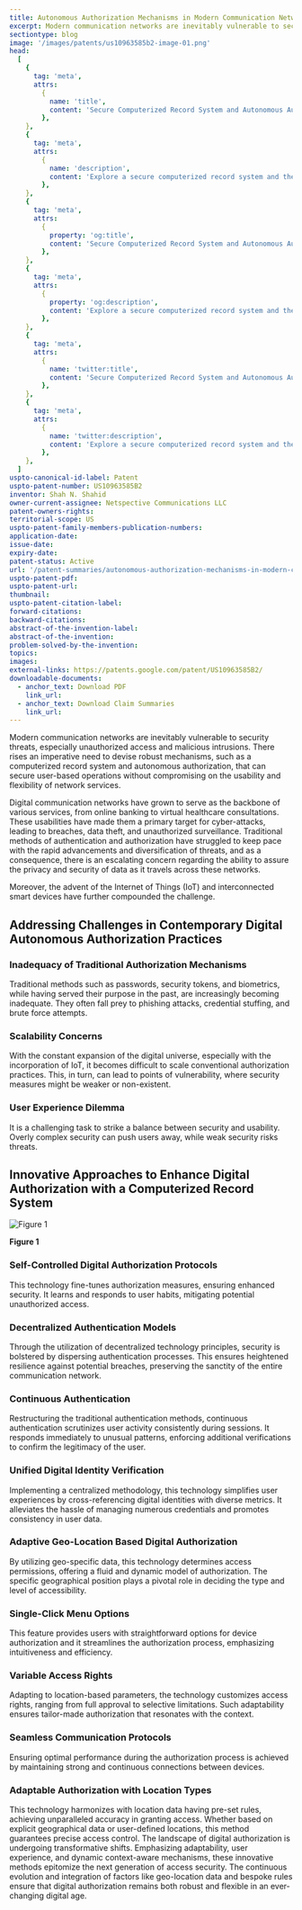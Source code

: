 ```yaml
---
title: Autonomous Authorization Mechanisms in Modern Communication Networks
excerpt: Modern communication networks are inevitably vulnerable to security threats, especially unauthorized access and malicious intrusions.
sectiontype: blog
image: '/images/patents/us10963585b2-image-01.png'
head:
  [
    {
      tag: 'meta',
      attrs:
        {
          name: 'title',
          content: 'Secure Computerized Record System and Autonomous Authorization in Healthcare | IntellectualFrontiers',
        },
    },
    {
      tag: 'meta',
      attrs:
        {
          name: 'description',
          content: 'Explore a secure computerized record system and the convenience of autonomous authorization in healthcare.',
        },
    },
    {
      tag: 'meta',
      attrs:
        {
          property: 'og:title',
          content: 'Secure Computerized Record System and Autonomous Authorization in Healthcare | IntellectualFrontiers',
        },
    },
    {
      tag: 'meta',
      attrs:
        {
          property: 'og:description',
          content: 'Explore a secure computerized record system and the convenience of autonomous authorization in healthcare.',
        },
    },
    {
      tag: 'meta',
      attrs:
        {
          name: 'twitter:title',
          content: 'Secure Computerized Record System and Autonomous Authorization in Healthcare | IntellectualFrontiers',
        },
    },
    {
      tag: 'meta',
      attrs:
        {
          name: 'twitter:description',
          content: 'Explore a secure computerized record system and the convenience of autonomous authorization in healthcare.',
        },
    },
  ]
uspto-canonical-id-label: Patent
uspto-patent-number: US10963585B2
inventor: Shah N. Shahid
owner-current-assignee: Netspective Communications LLC
patent-owners-rights:
territorial-scope: US
uspto-patent-family-members-publication-numbers:
application-date:
issue-date:
expiry-date:
patent-status: Active
url: '/patent-summaries/autonomous-authorization-mechanisms-in-modern-communication-networks'
uspto-patent-pdf:
uspto-patent-url:
thumbnail:
uspto-patent-citation-label:
forward-citations:
backward-citations:
abstract-of-the-invention-label:
abstract-of-the-invention:
problem-solved-by-the-invention:
topics:
images:
external-links: https://patents.google.com/patent/US10963585B2/
downloadable-documents:
  - anchor_text: Download PDF
    link_url:
  - anchor_text: Download Claim Summaries
    link_url:
---
```


Modern communication networks are inevitably vulnerable to security threats, especially unauthorized access and malicious intrusions. There rises an imperative need to devise robust mechanisms, such as a computerized record system and autonomous authorization, that can secure user-based operations without compromising on the usability and flexibility of network services.

Digital communication networks have grown to serve as the backbone of various services, from online banking to virtual healthcare consultations. These usabilities have made them a primary target for cyber-attacks, leading to breaches, data theft, and unauthorized surveillance. Traditional methods of authentication and authorization have struggled to keep pace with the rapid advancements and diversification of threats, and as a consequence, there is an escalating concern regarding the ability to assure the privacy and security of data as it travels across these networks.

Moreover, the advent of the Internet of Things (IoT) and interconnected smart devices have further compounded the challenge.

## Addressing Challenges in Contemporary Digital Autonomous Authorization Practices

### Inadequacy of Traditional Authorization Mechanisms

Traditional methods such as passwords, security tokens, and biometrics, while having served their purpose in the past, are increasingly becoming inadequate. They often fall prey to phishing attacks, credential stuffing, and brute force attempts.

### Scalability Concerns

With the constant expansion of the digital universe, especially with the incorporation of IoT, it becomes difficult to scale conventional authorization practices. This, in turn, can lead to points of vulnerability, where security measures might be weaker or non-existent.

### User Experience Dilemma

It is a challenging task to strike a balance between security and usability. Overly complex security can push users away, while weak security risks threats.

## Innovative Approaches to Enhance Digital Authorization with a Computerized Record System

<div class="center-elements">

![Figure 1](/images/patent-summaries/us10963585b2-image-1.png)

**Figure 1**

</div>

### Self-Controlled Digital Authorization Protocols

This technology fine-tunes authorization measures, ensuring enhanced security. It learns and responds to user habits, mitigating potential unauthorized access.

### Decentralized Authentication Models

Through the utilization of decentralized technology principles, security is bolstered by dispersing authentication processes. This ensures heightened resilience against potential breaches, preserving the sanctity of the entire communication network.

### Continuous Authentication

Restructuring the traditional authentication methods, continuous authentication scrutinizes user activity consistently during sessions. It responds immediately to unusual patterns, enforcing additional verifications to confirm the legitimacy of the user.

### Unified Digital Identity Verification

Implementing a centralized methodology, this technology simplifies user experiences by cross-referencing digital identities with diverse metrics. It alleviates the hassle of managing numerous credentials and promotes consistency in user data.

### Adaptive Geo-Location Based Digital Authorization

By utilizing geo-specific data, this technology determines access permissions, offering a fluid and dynamic model of authorization. The specific geographical position plays a pivotal role in deciding the type and level of accessibility.

### Single-Click Menu Options

This feature provides users with straightforward options for device authorization and it streamlines the authorization process, emphasizing intuitiveness and efficiency.

### Variable Access Rights

Adapting to location-based parameters, the technology customizes access rights, ranging from full approval to selective limitations. Such adaptability ensures tailor-made authorization that resonates with the context.

### Seamless Communication Protocols

Ensuring optimal performance during the authorization process is achieved by maintaining strong and continuous connections between devices.

### Adaptable Authorization with Location Types

This technology harmonizes with location data having pre-set rules, achieving unparalleled accuracy in granting access. Whether based on explicit geographical data or user-defined locations, this method guarantees precise access control.
The landscape of digital authorization is undergoing transformative shifts. Emphasizing adaptability, user experience, and dynamic context-aware mechanisms, these innovative methods epitomize the next generation of access security. The continuous evolution and integration of factors like geo-location data and bespoke rules ensure that digital authorization remains both robust and flexible in an ever-changing digital age.
